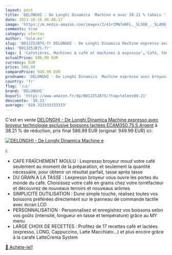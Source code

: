 ```yaml
---
layout: post
title: 'DELONGHI - De Longhi Dinamica  Machine e avec 38.21 % rabais '
date: 2021-10-10 06:48:17
image: 'https://m.media-amazon.com/images/I/41rCMN7eNFL._SL500_._SL400_.jpg'
comments: true
category: ofertas
author: 'tole.es'
slug: 'B01JZ5JB7S-fr DELONGHI - De Longhi Dinamica Machine expresso avec...'
sku: 'B01JZ5JB7S-fr'
tags: [ 'Cafetières, Machines à café et machines à expresso','Café, thé et expresso','Cuisine et Maison','Machines à café 1 tasse','Machines à expresso et cappuccino','delonghi', ]
actualPrice: 586.99 EUR
currency: EUR
price: 586.99
comparePrice: 949.99 EUR
prodname: 'DELONGHI - De Longhi Dinamica  Machine expresso avec broyeur  technologie exclusive boissons lactées  ECAM350.75.S  Argent'
country: 'fr'
flag: '🇫🇷'
brand: 'DELONGHI'
buyurl: 'https://www.amazon.fr/dp/B01JZ5JB7S/?tag=tolees0d-21'
descuento: '38.21'
average: '610.323333333333'
---
```


C'est en vente [DELONGHI - De Longhi Dinamica  Machine expresso avec broyeur  technologie exclusive boissons lactées  ECAM350.75.S  Argent](https://www.amazon.fr/dp/B01JZ5JB7S/?tag=tolees0d-21)  à  38.21 % de réduction, prix final  586.99 EUR (original: 949.99 EUR) ici:

[![DELONGHI - De Longhi Dinamica  Machine e](https://m.media-amazon.com/images/I/41rCMN7eNFL._SL500_._SL400_.jpg)](https://www.amazon.fr/dp/B01JZ5JB7S/?tag=tolees0d-21)

ℹ️:

- CAFE FRAÎCHEMENT MOULU : Lexpresso broyeur moud votre café seulement au moment de la préparation, et seulement la quantité nécessaire, pour obtenir un résultat parfait, tasse après tasse
- DU GRAIN A LA TASSE : Lexpresso broyeur vous ouvre les portes du monde du café. Choisissez votre café en grains chez votre torréfacteur et découvrez de nouveaux terroirs et nouveaux arômes
- SIMPLICITE DUTILISATION : Dune simple touche, réalisez toutes vos boissons préférées directement sur le panneau de commande tactile avec écran LCD
- PERSONNALISATION : Personnalisez et enregistrez vos boissons selon vos goûts (intensité, longueur en tasse et température) grâce au MY menu
- LARGE CHOIX DE RECETTES : Profitez de 17 recettes café et lactées (expresso, LONG, Cappuccino, Latte Macchiato...) et plus encore grâce à la carafe LatteCrema System

[🛒 Achète-le!!](https://www.amazon.fr/dp/B01JZ5JB7S/?tag=tolees0d-21)
